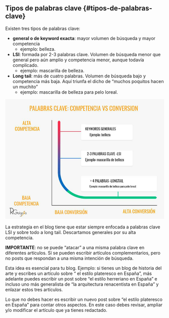 ## Tipos de palabras clave {#tipos-de-palabras-clave}

Existen tres tipos de palabras clave:

* **general o de keyword exacta**: mayor volumen de búsqueda y mayor competencia
  * ejemplo: belleza.
* **LSI**: formada por 2-3 palabras clave. Volumen de búsqueda menor que general pero aún amplio y competencia menor, aunque todavía complicado.
  * ejemplo: mascarilla de belleza.
* **Long tail**: más de cuatro palabras. Volumen de búsqueda bajo y competencia más baja. Aquí triunfa el dicho de “muchos poquitos hacen un muchito”
  * ejemplo: mascarilla de belleza para pelo loreal.

![](/img/image50.png)

La estrategia en el blog tiene que estar siempre enfocada a palabras clave LSI y sobre todo a long tail. Descartamos generales por su alta competencia.

**IMPORTANTE**: no se puede “atacar” a una misma palabra clave en diferentes artículos. Sí se pueden escribir artículos complementarios, pero no posts que respondan a una misma intención de búsqueda.

Esta idea es esencial para tu blog. Ejemplo: si tienes un blog de historia del arte y escribes un artículo sobre “ el estilo plateresco en España”, más adelante puedes escribir un post sobre “el estilo herreriano en España” e incluso uno más generalista de “la arquitectura renacentista en España” y enlazar estos tres artículos.

Lo que no debes hacer es escribir un nuevo post sobre “el estilo plateresco en España” para contar otros aspectos. En este caso debes revisar, ampliar  y/o  modificar el artículo que ya tienes redactado.
